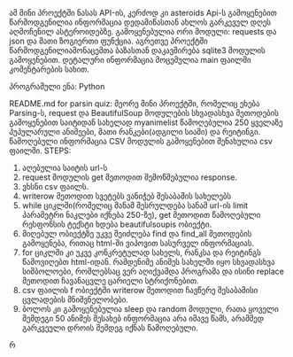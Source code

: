 ამ მინი პროექტში ნასას API-ის, კერძოდ კი asteroids Api-ს გამოყენებით წარმოდგენილია ინფორმაცია 
დედამიწასთან ახლოს გარკევულ დღეს აღმოჩენილ ასტეროიდებზე. 
გამოყენებულია ორი მოდული: requests და json და მათი ზოგიერთი ფუნქცია. 
აგრეთვე პროექტში წარმოდგენილიამონაცემთა ბაზასთან დაკავშირება sqlite3 მოდულის გამოყენებით.
დეტალური ინფორმაცია მოცემულია main ფაილში კომენტარების სახით.

პროგრამული ენა: Python



README.md for parsin quiz:
მეორე მინი პროექტში, რომელიც ეხება Parsing-ს, request და BeautifulSoup მოდულების სხვადასხვა მეთოდების გამოყენებით 
საიტიდან სახელად myanimelist წამოღებულია 250 ყველაზე პუპულარული ანიმეები, მათი რანკები(ადგილი სიაში) და რეიტინგი. 
წამოღებული ინფორმაცია CSV მოდულის გამოყენებით შენახულია csv ფაილში. 
STEPS:
1. აღებულია საიტის url-ს
2. request მოდულის get მეთოდით შემოწმებულია response.
3. ვხსნი csv ფაილს.
4. writerow მეთოდით სვეტებს ვანიჭებ შესაბამის სახელებს
5. while ციკლში(რომელიც მანამ შესრულდება სანამ url-ის limit პარამეტრი ნაკლები იქნება 250-ზე), get მეთოდით წამოღებული
რესფონსის ტექსტი ხდება beautifulsoupis ობიექტი. 
6. მიღებულ ობიექტზე უკვე შეიძლება find და find_all მეთოდების გამოყენება, რითაც html-ში ვიპოვით სასურველ ინფორმაციას.
7. for ციკლში კი უკვე კონკრეტულად სახელს, რანკსა და რეიტინგს წამოვიღებთ html-იდან. რამდენიმე ანიმეს სახელში იყო სხვადასხვა სიმბოლოები,
რომლებსაც ვერ აღიქვამდა პროგრამა და ისინი replace მეთოდით ჩავანაცვლე ცარიელი სტრიქონებით.
8. csv ფაილის f ობიექტში writerow მეთოდით ჩავწერე შესაბამისი ცვლადების მნიშვნელობები.
9. ბოლოს კი გამოყენებულია sleep და random მოდული, რათა ყოველი შემდეგი 50 ანიმეს შესახებ ინფორმაცია არა იმავე წამს, არამმედ გარკვეული დროის შემდეგ იქნას წამოღებული.


რ
